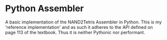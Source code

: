 # Python Assembler
A basic implementation of the NAND2Tetris Assembler in Python.
This is my 'reference implementation' and as such it adheres to the API defined on page 113 of the textbook. Thus it is neither Pythonic nor performant.
